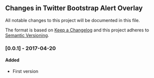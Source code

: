## Changes in Twitter Bootstrap Alert Overlay

All notable changes to this project will be documented in this file.

The format is based on [Keep a Changelog](http://keepachangelog.com/) and this project adheres to [Semantic Versioning](http://semver.org/).

### [0.0.1] - 2017-04-20

#### Added
* First version